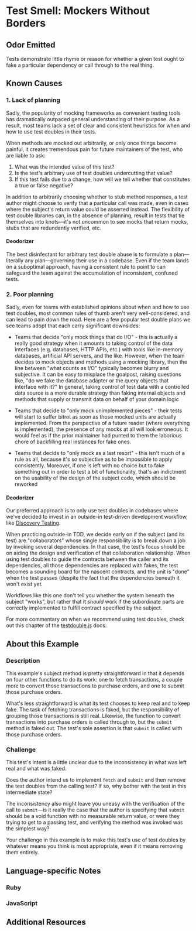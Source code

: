# Test Smell: Mockers Without Borders

## Odor Emitted

Tests demonstrate little rhyme or reason for whether a given test ought to fake
a particular dependency or call through to the real thing.

## Known Causes

### 1. Lack of planning

Sadly, the popularity of mocking frameworks as convenient testing tools has
dramatically outpaced general understanding of their purpose. As a result, most
teams lack a set of clear and consistent heuristics for when and how to use test
doubles in their tests.

When methods are mocked out arbitrarily, or only once things become painful, it
creates tremendous pain for future maintainers of the test, who are liable to
ask:

1. What was the intended value of this test?
2. Is the test's arbitrary use of test doubles undercutting that value?
3. If this test fails due to a change, how will we tell whether that constitutes
a true or false negative?

In addition to arbitrarily choosing whether to stub method responses, a test
author might choose to verify that a particular call was made, even in cases
where the subject's return value could be asserted instead. The flexibility of
test double libraries can, in the absence of planning, result in tests that tie
themselves into knots—it's not uncommon to see mocks that return mocks, stubs
that are redundantly verified, etc.

#### Deodorizer

The best disinfectant for arbitrary test double abuse is to formulate a
plan—literally any plan—governing their use in a codebase. Even if the team
lands on a suboptimal approach, having a consistent rule to point to can
safeguard the team against the accumulation of inconsistent, confused tests.

### 2. Poor planning

Sadly, even for teams with established opinions about when and how to use test
doubles, most common rules of thumb aren't very well-considered, and can lead to
pain down the road. Here are a few popular test double plans we see teams adopt
that each carry significant downsides:

* Teams that decide "only mock things that do I/O" - this is actually a really
  good strategy when it amounts to taking control of the data interfaces (e.g.
  databases, HTTP APIs, etc.) with tools like in-memory databases,
  artificial API servers, and the like. However, when the team decides to mock
  objects and methods using a mocking library, then the line between "what
  counts as I/O" typically becomes blurry and subjective. It can be easy to
  misplace the goalpost, raising questions like, "do we fake the database
  adapter or the query objects that interface with it?" In general, taking
  control of test data with a controlled data source is a more durable strategy
  than faking internal objects and methods that supply or transmit data on
  behalf of your domain logic

* Teams that decide to "only mock unimplemented pieces" - their tests will start
  to suffer bitrot as soon as those mocked units are actually implemented.
  From the perspective of a future reader (where everything is implemented),
  the presence of any mocks at all will look erroneous. It would feel as if the
  prior maintainer had punted to them the laborious chore of backfilling real
  instances for fake ones.

* Teams that decide to "only mock as a last resort" - this isn't much of a rule
  as all, because it's so subjective as to be impossible to apply consistently.
  Moreover, if one is left with no choice but to fake something out in order to
  test a bit of functionality, that's an indictment on the usability of the
  design of the subject code, which should be reworked

#### Deodorizer

Our preferred approach is to only use test doubles in codebases where we've
decided to invest in an outside-in test-driven development workflow, like
[Discovery
Testing](https://github.com/testdouble/contributing-tests/wiki/Discovery-Testing).

When practicing outside-in TDD, we decide early on if the subject (and its test)
are "collaborators" whose single responsibility is to break down a job by
invoking several dependencies. In that case, the test's focus should be on
aiding the design and verification of that collaboration relationship. When using
test doubles to guide the contracts between the caller and its dependencies, all
those dependencies are replaced with fakes, the test becomes a sounding board
for the nascent contracts, and the unit is "done" when the test passes (despite
the fact that the dependencies beneath it won't exist yet.

Workflows like this one don't tell you whether the system beneath the subject
"works", but rather that it _should_ work if the subordinate parts are
correctly implemented to fulfill contract specified by the subject.

For more commentary on when we recommend using test doubles, check out this
chapter of the
[testdouble.js](https://github.com/testdouble/testdouble.js/blob/master/docs/2-howto-purpose.md#purpose)
docs.

## About this Example

### Description

This example's subject method is pretty straightforward in that it depends on
four other functions to do its work: one to fetch transactions, a couple more to
convert those transactions to purchase orders, and one to submit those purchase
orders.

What's less straightforward is what its test chooses to keep real and to keep
fake. The task of fetching transactions is faked, but the responsibility of
grouping those transactions is still real. Likewise, the function to convert
transactions into purchase orders is called through to, but the `submit` method
is faked out. The test's sole assertion is that `submit` is called with those
purchase orders.

### Challenge

This test's intent is a little unclear due to the inconsistency in what was left
real and what was faked.

Does the author intend us to implement `fetch` and `submit` and then remove the
test doubles from the calling test? If so, why bother with the test in this
intermediate state?

The inconsistency also might leave you uneasy with the verification of the call
to `submit`—is it really the case that the author is specifying that `submit`
should be a void function with no measurable return value, or were they trying
to get to a passing test, and verifying the method was invoked was the simplest
way?

Your challenge in this example is to make this test's use of test doubles by
whatever means you think is most appropriate, even if it means removing them
entirely.

## Language-specific Notes

### Ruby

### JavaScript

## Additional Resources
